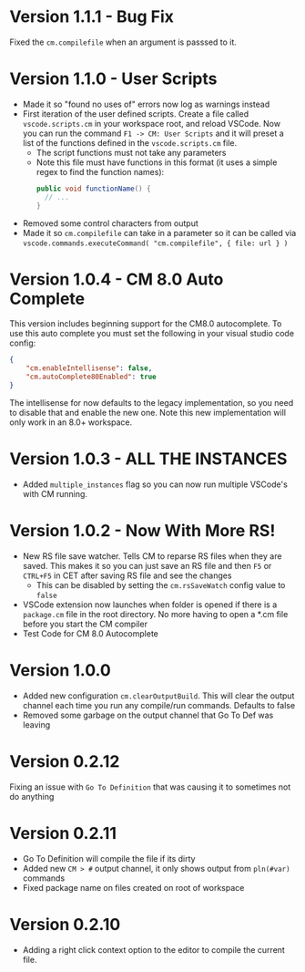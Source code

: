 # Version 1.1.1 - Bug Fix 
Fixed the `cm.compilefile` when an argument is passsed to it.

# Version 1.1.0 - User Scripts
- Made it so "found no uses of" errors now log as warnings instead
- First iteration of the user defined scripts. Create a file called `vscode.scripts.cm` in your workspace root, and reload VSCode. Now you can run the command `F1 -> CM: User Scripts` and it will preset a list of the functions defined in the `vscode.scripts.cm` file.
  - The script functions must not take any parameters
  - Note this file must have functions in this format (it uses a simple regex to find the function names):
    ```java
    public void functionName() { 
      // ...
    }
    ```
- Removed some control characters from output
- Made it so `cm.compilefile` can take in a parameter so it can be called via `vscode.commands.executeCommand( "cm.compilefile", { file: url } )`

# Version 1.0.4 - CM 8.0 Auto Complete
This version includes beginning support for the CM8.0 autocomplete. To use this auto complete you must set the following in your visual studio code config:

```json
{
    "cm.enableIntellisense": false,
    "cm.autoComplete80Enabled": true
}
```

The intellisense for now defaults to the legacy implementation, so you need to disable that and enable the new one. Note this new implementation will only work in an 8.0+ workspace. 

# Version 1.0.3 - ALL THE INSTANCES
- Added `multiple_instances` flag so you can now run multiple VSCode's with CM running.

# Version 1.0.2 - Now With More RS!
- New RS file save watcher. Tells CM to reparse RS files when they are saved. This makes it so you can just save an RS file and then `F5` or `CTRL+F5` in CET after saving RS file and see the changes
  - This can be disabled by setting the `cm.rsSaveWatch` config value to `false`
- VSCode extension now launches when folder is opened if there is a `package.cm` file in the root directory. No more having to open a *.cm file before you start the CM compiler
- Test Code for CM 8.0 Autocomplete

# Version 1.0.0
- Added new configuration `cm.clearOutputBuild`. This will clear the output channel each time you run any compile/run commands. Defaults to false
- Removed some garbage on the output channel that Go To Def was leaving

# Version 0.2.12
Fixing an issue with `Go To Definition` that was causing it to sometimes not do anything

# Version 0.2.11
- Go To Definition will compile the file if its dirty
- Added new `CM > #` output channel, it only shows output from `pln(#var)` commands
- Fixed package name on files created on root of workspace

# Version 0.2.10

- Adding a right click context option to the editor to compile the current file.
